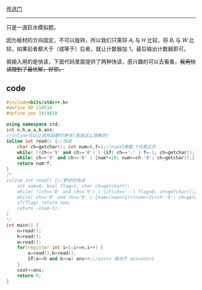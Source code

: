 [传送门](https://www.luogu.com.cn/problem/AT4557)


------------
只是一道巨水模拟题。

因为板材的方向固定，不可以旋转，所以我们只需将 $A_i$ 与 $H$ 比较，将 $B_i$ 与 $W$ 比较，如果前者都大于（或等于）后者，就让计数器加 $1$，最后输出计数器即可。

我输入用的是快读，下面代码里面提供了两种快读，感兴趣的可以去看看，~~我用快读蹭到了最优解，好耶。~~

## code

```cpp
#include<bits/stdc++.h>
#define XD 114514
#define yee 1919810

using namespace std;
int n,h,w,a,b,ans;
//inline可以让调用函数时更快(我是这么理解的) 
inline int read() {//快读
	char ch=getchar(); int num=0,f=1;//num代表数,f代表正负 
	while( !(ch<='9' and ch>='0') ) {if( ch=='-' ) f=-1; ch=getchar();} 
	while( ch<='9' and ch>='0' ) {num*=10; num+=ch-'0'; ch=getchar();}
	return num*f;
}
/*
inline int read() {//更快的快读 
	int num=0; bool flag=1; char ch=getchar();
	while( !(ch>='0' and ch<='9') ) {if(ch=='-') flag=0; ch=getchar();}
	while( ch>='0' and ch<='9' ) {num=(num<<1)+(num<<3)+ch-'0'; ch=getchar();}
	if(flag) return num;
	return ~(num-1);
}
*/
int main() {
	n=read();
	h=read();
	w=read();
	for(register int i=1;i<=n;i++) {
		a=read(),b=read();
		if(a>=h and b>=w) ans++;//ans++ 相当于 ans=ans+1
	}
	cout<<ans;
	return 0;
}

```
